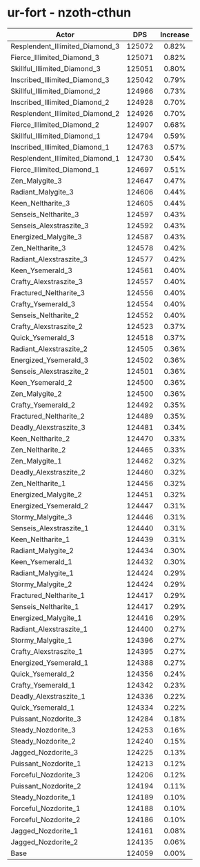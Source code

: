 # ur-fort - nzoth-cthun
| Actor | DPS | Increase |
|---|:---:|:---:|
|Resplendent_Illimited_Diamond_3|125072|0.82%|
|Fierce_Illimited_Diamond_3|125071|0.82%|
|Skillful_Illimited_Diamond_3|125051|0.80%|
|Inscribed_Illimited_Diamond_3|125042|0.79%|
|Skillful_Illimited_Diamond_2|124966|0.73%|
|Inscribed_Illimited_Diamond_2|124928|0.70%|
|Resplendent_Illimited_Diamond_2|124926|0.70%|
|Fierce_Illimited_Diamond_2|124907|0.68%|
|Skillful_Illimited_Diamond_1|124794|0.59%|
|Inscribed_Illimited_Diamond_1|124763|0.57%|
|Resplendent_Illimited_Diamond_1|124730|0.54%|
|Fierce_Illimited_Diamond_1|124697|0.51%|
|Zen_Malygite_3|124647|0.47%|
|Radiant_Malygite_3|124606|0.44%|
|Keen_Neltharite_3|124605|0.44%|
|Senseis_Neltharite_3|124597|0.43%|
|Senseis_Alexstraszite_3|124592|0.43%|
|Energized_Malygite_3|124587|0.43%|
|Zen_Neltharite_3|124578|0.42%|
|Radiant_Alexstraszite_3|124577|0.42%|
|Keen_Ysemerald_3|124561|0.40%|
|Crafty_Alexstraszite_3|124557|0.40%|
|Fractured_Neltharite_3|124556|0.40%|
|Crafty_Ysemerald_3|124554|0.40%|
|Senseis_Neltharite_2|124552|0.40%|
|Crafty_Alexstraszite_2|124523|0.37%|
|Quick_Ysemerald_3|124518|0.37%|
|Radiant_Alexstraszite_2|124505|0.36%|
|Energized_Ysemerald_3|124502|0.36%|
|Senseis_Alexstraszite_2|124501|0.36%|
|Keen_Ysemerald_2|124500|0.36%|
|Zen_Malygite_2|124500|0.36%|
|Crafty_Ysemerald_2|124492|0.35%|
|Fractured_Neltharite_2|124489|0.35%|
|Deadly_Alexstraszite_3|124481|0.34%|
|Keen_Neltharite_2|124470|0.33%|
|Zen_Neltharite_2|124465|0.33%|
|Zen_Malygite_1|124462|0.32%|
|Deadly_Alexstraszite_2|124460|0.32%|
|Zen_Neltharite_1|124456|0.32%|
|Energized_Malygite_2|124451|0.32%|
|Energized_Ysemerald_2|124447|0.31%|
|Stormy_Malygite_3|124446|0.31%|
|Senseis_Alexstraszite_1|124440|0.31%|
|Keen_Neltharite_1|124439|0.31%|
|Radiant_Malygite_2|124434|0.30%|
|Keen_Ysemerald_1|124432|0.30%|
|Radiant_Malygite_1|124424|0.29%|
|Stormy_Malygite_2|124424|0.29%|
|Fractured_Neltharite_1|124417|0.29%|
|Senseis_Neltharite_1|124417|0.29%|
|Energized_Malygite_1|124416|0.29%|
|Radiant_Alexstraszite_1|124400|0.27%|
|Stormy_Malygite_1|124396|0.27%|
|Crafty_Alexstraszite_1|124395|0.27%|
|Energized_Ysemerald_1|124388|0.27%|
|Quick_Ysemerald_2|124356|0.24%|
|Crafty_Ysemerald_1|124342|0.23%|
|Deadly_Alexstraszite_1|124336|0.22%|
|Quick_Ysemerald_1|124334|0.22%|
|Puissant_Nozdorite_3|124284|0.18%|
|Steady_Nozdorite_3|124253|0.16%|
|Steady_Nozdorite_2|124240|0.15%|
|Jagged_Nozdorite_3|124225|0.13%|
|Puissant_Nozdorite_1|124213|0.12%|
|Forceful_Nozdorite_3|124206|0.12%|
|Puissant_Nozdorite_2|124194|0.11%|
|Steady_Nozdorite_1|124189|0.10%|
|Forceful_Nozdorite_1|124188|0.10%|
|Forceful_Nozdorite_2|124186|0.10%|
|Jagged_Nozdorite_1|124161|0.08%|
|Jagged_Nozdorite_2|124135|0.06%|
|Base|124059|0.00%|

